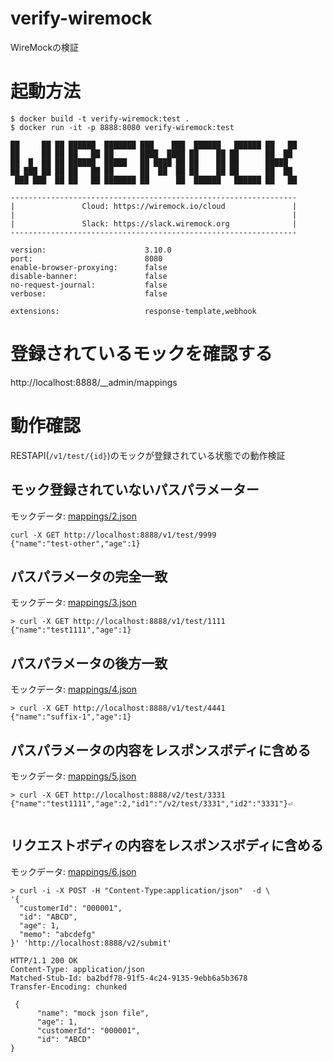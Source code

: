 # verify-wiremock
WireMockの検証

# 起動方法

```
$ docker build -t verify-wiremock:test .
$ docker run -it -p 8888:8080 verify-wiremock:test

██     ██ ██ ██████  ███████ ███    ███  ██████   ██████ ██   ██
██     ██ ██ ██   ██ ██      ████  ████ ██    ██ ██      ██  ██
██  █  ██ ██ ██████  █████   ██ ████ ██ ██    ██ ██      █████
██ ███ ██ ██ ██   ██ ██      ██  ██  ██ ██    ██ ██      ██  ██
 ███ ███  ██ ██   ██ ███████ ██      ██  ██████   ██████ ██   ██

----------------------------------------------------------------
|               Cloud: https://wiremock.io/cloud               |
|                                                              |
|               Slack: https://slack.wiremock.org              |
----------------------------------------------------------------

version:                      3.10.0
port:                         8080
enable-browser-proxying:      false
disable-banner:               false
no-request-journal:           false
verbose:                      false

extensions:                   response-template,webhook

```

# 登録されているモックを確認する

http://localhost:8888/__admin/mappings

# 動作確認

RESTAPI(`/v1/test/{id}`)のモックが登録されている状態での動作検証

## モック登録されていないパスパラメーター

モックデータ: [mappings/2.json](https://github.com/shigihara-oisix/verify-wiremock/blob/main/mappings/2.json)

```
curl -X GET http://localhost:8888/v1/test/9999
{"name":"test-other","age":1}

```

## パスパラメータの完全一致

モックデータ: [mappings/3.json](https://github.com/shigihara-oisix/verify-wiremock/blob/main/mappings/3.json)

```
> curl -X GET http://localhost:8888/v1/test/1111
{"name":"test1111","age":1}
```

## パスパラメータの後方一致

モックデータ: [mappings/4.json](https://github.com/shigihara-oisix/verify-wiremock/blob/main/mappings/4.json)

```
> curl -X GET http://localhost:8888/v1/test/4441
{"name":"suffix-1","age":1}
```

## パスパラメータの内容をレスポンスボディに含める

モックデータ: [mappings/5.json](https://github.com/shigihara-oisix/verify-wiremock/blob/main/mappings/5.json)

```
> curl -X GET http://localhost:8888/v2/test/3331
{"name":"test1111","age":2,"id1":"/v2/test/3331","id2":"3331"}⏎


```
## リクエストボディの内容をレスポンスボディに含める

モックデータ: [mappings/6.json](https://github.com/shigihara-oisix/verify-wiremock/blob/main/mappings/6.json)

```
> curl -i -X POST -H "Content-Type:application/json"  -d \
'{
  "customerId": "000001",
  "id": "ABCD",
  "age": 1,
  "memo": "abcdefg"
}' 'http://localhost:8888/v2/submit'

HTTP/1.1 200 OK
Content-Type: application/json
Matched-Stub-Id: ba2bdf78-91f5-4c24-9135-9ebb6a5b3678
Transfer-Encoding: chunked

 {
      "name": "mock json file",
      "age": 1,
      "customerId": "000001",
      "id": "ABCD"
}

```




